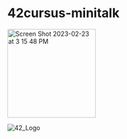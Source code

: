 # 42cursus-minitalk

<img width="199" alt="Screen Shot 2023-02-23 at 3 15 48 PM" src="https://github.com/myagjz/42-minitalk/assets/112881823/062fbb0a-9cdd-44b1-bcdb-95f50502fa52">

![42_Logo](https://github.com/myagjz/42-minitalk/assets/112881823/6b7da37d-c7b6-4691-8db7-90df880d4ac3)
